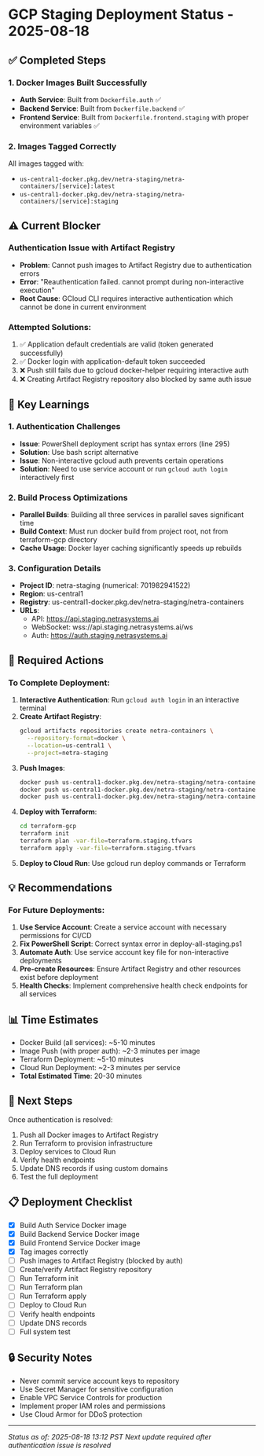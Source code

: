 # GCP Staging Deployment Status - 2025-08-18

## ✅ Completed Steps

### 1. Docker Images Built Successfully
- **Auth Service**: Built from `Dockerfile.auth` ✅
- **Backend Service**: Built from `Dockerfile.backend` ✅  
- **Frontend Service**: Built from `Dockerfile.frontend.staging` with proper environment variables ✅

### 2. Images Tagged Correctly
All images tagged with:
- `us-central1-docker.pkg.dev/netra-staging/netra-containers/[service]:latest`
- `us-central1-docker.pkg.dev/netra-staging/netra-containers/[service]:staging`

## ⚠️ Current Blocker

### Authentication Issue with Artifact Registry
- **Problem**: Cannot push images to Artifact Registry due to authentication errors
- **Error**: "Reauthentication failed. cannot prompt during non-interactive execution"
- **Root Cause**: GCloud CLI requires interactive authentication which cannot be done in current environment

### Attempted Solutions:
1. ✅ Application default credentials are valid (token generated successfully)
2. ✅ Docker login with application-default token succeeded
3. ❌ Push still fails due to gcloud docker-helper requiring interactive auth
4. ❌ Creating Artifact Registry repository also blocked by same auth issue

## 📝 Key Learnings

### 1. Authentication Challenges
- **Issue**: PowerShell deployment script has syntax errors (line 295)
- **Solution**: Use bash script alternative
- **Issue**: Non-interactive gcloud auth prevents certain operations
- **Solution**: Need to use service account or run `gcloud auth login` interactively first

### 2. Build Process Optimizations
- **Parallel Builds**: Building all three services in parallel saves significant time
- **Build Context**: Must run docker build from project root, not from terraform-gcp directory
- **Cache Usage**: Docker layer caching significantly speeds up rebuilds

### 3. Configuration Details
- **Project ID**: netra-staging (numerical: 701982941522)
- **Region**: us-central1
- **Registry**: us-central1-docker.pkg.dev/netra-staging/netra-containers
- **URLs**:
  - API: https://api.staging.netrasystems.ai
  - WebSocket: wss://api.staging.netrasystems.ai/ws
  - Auth: https://auth.staging.netrasystems.ai

## 🔧 Required Actions

### To Complete Deployment:
1. **Interactive Authentication**: Run `gcloud auth login` in an interactive terminal
2. **Create Artifact Registry**: 
   ```bash
   gcloud artifacts repositories create netra-containers \
     --repository-format=docker \
     --location=us-central1 \
     --project=netra-staging
   ```
3. **Push Images**:
   ```bash
   docker push us-central1-docker.pkg.dev/netra-staging/netra-containers/auth-service:latest
   docker push us-central1-docker.pkg.dev/netra-staging/netra-containers/backend:latest
   docker push us-central1-docker.pkg.dev/netra-staging/netra-containers/frontend:latest
   ```
4. **Deploy with Terraform**:
   ```bash
   cd terraform-gcp
   terraform init
   terraform plan -var-file=terraform.staging.tfvars
   terraform apply -var-file=terraform.staging.tfvars
   ```
5. **Deploy to Cloud Run**: Use gcloud run deploy commands or Terraform

## 💡 Recommendations

### For Future Deployments:
1. **Use Service Account**: Create a service account with necessary permissions for CI/CD
2. **Fix PowerShell Script**: Correct syntax error in deploy-all-staging.ps1
3. **Automate Auth**: Use service account key file for non-interactive deployments
4. **Pre-create Resources**: Ensure Artifact Registry and other resources exist before deployment
5. **Health Checks**: Implement comprehensive health check endpoints for all services

## 📊 Time Estimates

- Docker Build (all services): ~5-10 minutes
- Image Push (with proper auth): ~2-3 minutes per image
- Terraform Deployment: ~5-10 minutes
- Cloud Run Deployment: ~2-3 minutes per service
- **Total Estimated Time**: 20-30 minutes

## 🚀 Next Steps

Once authentication is resolved:
1. Push all Docker images to Artifact Registry
2. Run Terraform to provision infrastructure
3. Deploy services to Cloud Run
4. Verify health endpoints
5. Update DNS records if using custom domains
6. Test the full deployment

## 📋 Deployment Checklist

- [x] Build Auth Service Docker image
- [x] Build Backend Service Docker image
- [x] Build Frontend Service Docker image
- [x] Tag images correctly
- [ ] Push images to Artifact Registry (blocked by auth)
- [ ] Create/verify Artifact Registry repository
- [ ] Run Terraform init
- [ ] Run Terraform plan
- [ ] Run Terraform apply
- [ ] Deploy to Cloud Run
- [ ] Verify health endpoints
- [ ] Update DNS records
- [ ] Full system test

## 🔒 Security Notes

- Never commit service account keys to repository
- Use Secret Manager for sensitive configuration
- Enable VPC Service Controls for production
- Implement proper IAM roles and permissions
- Use Cloud Armor for DDoS protection

---

*Status as of: 2025-08-18 13:12 PST*
*Next update required after authentication issue is resolved*